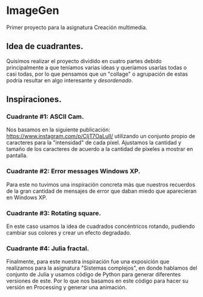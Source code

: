 # ImageGen
Primer proyecto para la asignatura Creación multimedia.

## Idea de cuadrantes.
Quisimos realizar el proyecto dividido en cuatro partes debido principalmente a que teníamos varias ideas y queríamos usarlas todas o casi todas, por lo que pensamos que un "collage" o agrupación de estas podría resultar en algo interesante y *desordenado*.

## Inspiraciones.

### Cuadrante #1: ASCII Cam.
Nos basamos en la siguiente publicación: https://www.instagram.com/p/CljT7OaLulI/ utilizando un conjunto propio de caracteres para la "intensidad" de cada píxel.
Ajustamos la cantidad y tamaño de los caracteres de acuerdo a la cantidad de pixeles a mostrar en pantalla.

### Cuadrante #2: Error messages Windows XP.
Para este no tuvimos una inspiración concreta más que nuestros recuerdos de la gran cantidad de mensajes de error que daban miedo que aparecieran en Windows XP.

### Cuadrante #3: Rotating square.
En este caso usamos la idea de cuadrados concéntricos rotando, pudiendo cambiar sus colores y crear un efecto degradado.

### Cuadrante #4: Julia fractal.
Finalmente, para este nuestra inspiración fue una exposición que realizamos para la asignatura "Sistemas complejos", en donde hablamos del conjunto de Julia y usamos código de Python para generar diferentes versiones de este. Por lo que nos basamos en este código para hacer su versión en Processing y generar una animación.